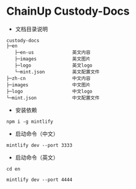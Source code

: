 # ChainUp Custody-Docs

- 文档目录说明
```
custody-docs
├─en                    
   ├─en-us              英文内容
   ├─images             英文图片
   ├─logo               英文logo
   └─mint.json          英文配置文件
├─zh-cn                 中文内容
├─images                中文图片
├─logo                  中文logo
└─mint.json             中文配置文件
```

- 安装依赖
```
npm i -g mintlify
```

- 启动命令（中文）
```
mintlify dev --port 3333
```

- 启动命令（英文）
```
cd en 

mintlify dev --port 4444
```